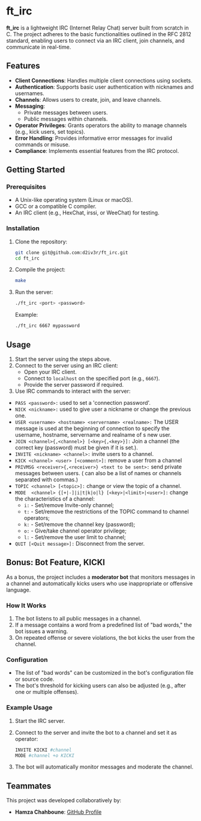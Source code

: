 # ft_irc

**ft_irc** is a lightweight IRC (Internet Relay Chat) server built from scratch in C. The project adheres to the basic functionalities outlined in the RFC 2812 standard, enabling users to connect via an IRC client, join channels, and communicate in real-time.

## Features

- **Client Connections**: Handles multiple client connections using sockets.
- **Authentication**: Supports basic user authentication with nicknames and usernames.
- **Channels**: Allows users to create, join, and leave channels.
- **Messaging**:
  - Private messages between users.
  - Public messages within channels.
- **Operator Privileges**: Grants operators the ability to manage channels (e.g., kick users, set topics).
- **Error Handling**: Provides informative error messages for invalid commands or misuse.
- **Compliance**: Implements essential features from the IRC protocol.

## Getting Started

### Prerequisites

- A Unix-like operating system (Linux or macOS).
- GCC or a compatible C compiler.
- An IRC client (e.g., HexChat, irssi, or WeeChat) for testing.

### Installation

1. Clone the repository:
   ```bash
   git clone git@github.com:d2iv3r/ft_irc.git
   cd ft_irc
   ```
2. Compile the project:
   ```bash
   make
   ```
3. Run the server:
   ```bash
   ./ft_irc <port> <password>
   ```
   Example:
   ```bash
   ./ft_irc 6667 mypassword
   ```

## Usage

1. Start the server using the steps above.
2. Connect to the server using an IRC client:
   - Open your IRC client.
   - Connect to `localhost` on the specified port (e.g., `6667`).
   - Provide the server password if required.
3. Use IRC commands to interact with the server:
- `PASS <password>:` used to set a 'connection password'.
- `NICK <nickname>:` used to give user a nickname or change    the previous one.
- `USER <username> <hostname> <servername> <realname>:` The USER message is used at the beginning of connection to specify the username, hostname, servername and realname of s new user.
- `JOIN <channel>{,<channel>} [<key>{,<key>}]:` Join a channel (the correct key (password) must be given if it is set.).
- `INVITE <nickname> <channel>:` invite users to a channel.
- `KICK <channel> <user> [<comment>]:` remove a user from a channel
- `PRIVMSG <receiver>{,<receiver>} <text to be sent>:` send private messages between users. (<receiver> can also be a list of names or channels separated with commas.)
- `TOPIC <channel> [<topic>]:` change or view the topic of a channel.
- `MODE  <channel> {[+|-]|i|t|k|o|l} [<key>|<limit>|<user>]:` change the characteristics of a channel:
   - `i:` - Set/remove Invite-only channel;
   - `t:` - Set/remove the restrictions of the TOPIC command to   channel operators;
   - `k:` - Set/remove the channel key (password);
   - `o:` - Give/take channel operator privilege;
   - `l:` - Set/remove the user limit to channel;
- `QUIT [<Quit message>]:` Disconnect from the server.

## Bonus: Bot Feature, KICKI

As a bonus, the project includes a **moderator bot** that monitors messages in a channel and automatically kicks users who use inappropriate or offensive language.

### How It Works

1. The bot listens to all public messages in a channel.
2. If a message contains a word from a predefined list of "bad words," the bot issues a warning.
3. On repeated offense or severe violations, the bot kicks the user from the channel.

### Configuration

- The list of "bad words" can be customized in the bot's configuration file or source code.
- The bot's threshold for kicking users can also be adjusted (e.g., after one or multiple offenses).


### Example Usage

1. Start the IRC server.
2. Connect to the server and invite the bot to a channel and set it as operator:
   ```bash
   INVITE KICKI #channel
   MODE #channel +o KICKI
   ```

3. The bot will automatically monitor messages and moderate the channel.

## Teammates

This project was developed collaboratively by:

- **Hamza Chahboune**:  [GitHub Profile](https://github.com/hachahbo)
